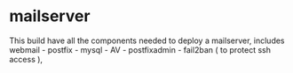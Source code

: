 # mailserver
This build have all the components needed to deploy a mailserver, includes webmail - postfix - mysql - AV - postfixadmin - fail2ban  ( to protect ssh access ), 
